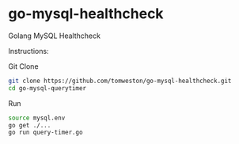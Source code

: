 # go-mysql-healthcheck
Golang MySQL Healthcheck

Instructions:

Git Clone
```sh
git clone https://github.com/tomweston/go-mysql-healthcheck.git
cd go-mysql-querytimer
```
Run
```sh
source mysql.env
go get ./...
go run query-timer.go
```
